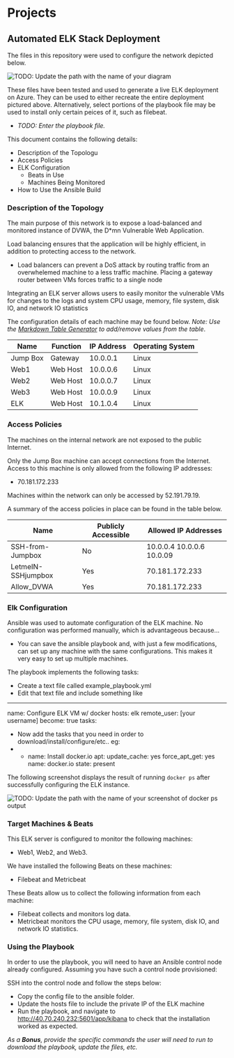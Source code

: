 # Projects
## Automated ELK Stack Deployment

The files in this repository were used to configure the network depicted below.

![TODO: Update the path with the name of your diagram](Images/diagram_filename.png)

These files have been tested and used to generate a live ELK deployment on Azure. They can be used to either recreate the entire deployment pictured above. Alternatively, select portions of the playbook file may be used to install only certain peices of it, such as filebeat. 

  - _TODO: Enter the playbook file._

This document contains the following details:
- Description of the Topologu
- Access Policies
- ELK Configuration
  - Beats in Use
  - Machines Being Monitored
- How to Use the Ansible Build


### Description of the Topology

The main purpose of this network is to expose a load-balanced and monitored instance of DVWA, the D*mn Vulnerable Web Application.

Load balancing ensures that the application will be highly efficient, in addition to protecting access to the network.
- Load balancers can prevent a DoS attack by routing traffic from an overwhelemed machine to a less traffic machine. Placing a gateway router between VMs forces traffic to a single node

Integrating an ELK server allows users to easily monitor the vulnerable VMs for changes to the logs and system CPU usage, memory, file system, disk IO, and network IO statistics

The configuration details of each machine may be found below.
_Note: Use the [Markdown Table Generator](http://www.tablesgenerator.com/markdown_tables) to add/remove values from the table_.

| Name     | Function | IP Address | Operating System |
|----------|----------|------------|------------------|
| Jump Box | Gateway  | 10.0.0.1   | Linux            |
| Web1     | Web Host | 10.0.0.6   | Linux            |
| Web2     | Web Host | 10.0.0.7   | Linux            |
| Web3     | Web Host | 10.0.0.9   | Linux            |
| ELK      | Web Host | 10.1.0.4   | Linux            |

### Access Policies

The machines on the internal network are not exposed to the public Internet. 

Only the Jump Box machine can accept connections from the Internet. Access to this machine is only allowed from the following IP addresses:
- 70.181.172.233

Machines within the network can only be accessed by 52.191.79.19.

A summary of the access policies in place can be found in the table below.

| Name               | Publicly Accessible | Allowed IP Addresses        |
|--------------------|---------------------|-----------------------------|
| SSH-from-Jumpbox   | No                  | 10.0.0.4 10.0.0.6 10.0.09   |
| LetmeIN-SSHjumpbox | Yes                 | 70.181.172.233              |
|  Allow_DVWA        | Yes                 | 70.181.172.233              |

### Elk Configuration

Ansible was used to automate configuration of the ELK machine. No configuration was performed manually, which is advantageous because...
- You can save the ansible playbook and, with just a few modifications, can set up any machine with the same configurations. This makes it very easy to set up multiple machines. 

The playbook implements the following tasks:
- Create a text file called example_playbook.yml
- Edit that text file and include something like
- ---
  name: Configure ELK VM w/ docker
  hosts: elk
  remote_user: [your username]
  become: true
  tasks:
- Now add the tasks that you need in order to download/install/configure/etc.. eg:
- - name: Install docker.io
  apt:
    update_cache: yes
    force_apt_get: yes
    name: docker.io
    state: present

The following screenshot displays the result of running `docker ps` after successfully configuring the ELK instance.

![TODO: Update the path with the name of your screenshot of docker ps output](Images/docker_ps_output.png)

### Target Machines & Beats
This ELK server is configured to monitor the following machines:
- Web1, Web2, and Web3.

We have installed the following Beats on these machines:
- Filebeat and Metricbeat

These Beats allow us to collect the following information from each machine:
- Filebeat collects and monitors log data. 
- Metricbeat monitors the  CPU usage, memory, file system, disk IO, and network IO statistics.

### Using the Playbook
In order to use the playbook, you will need to have an Ansible control node already configured. Assuming you have such a control node provisioned: 

SSH into the control node and follow the steps below:
- Copy the config file to the ansible folder. 
- Update the hosts file to include the private IP of the ELK machine 
- Run the playbook, and navigate to http://40.70.240.232:5601/app/kibana to check that the installation worked as expected.

_As a **Bonus**, provide the specific commands the user will need to run to download the playbook, update the files, etc._ 
